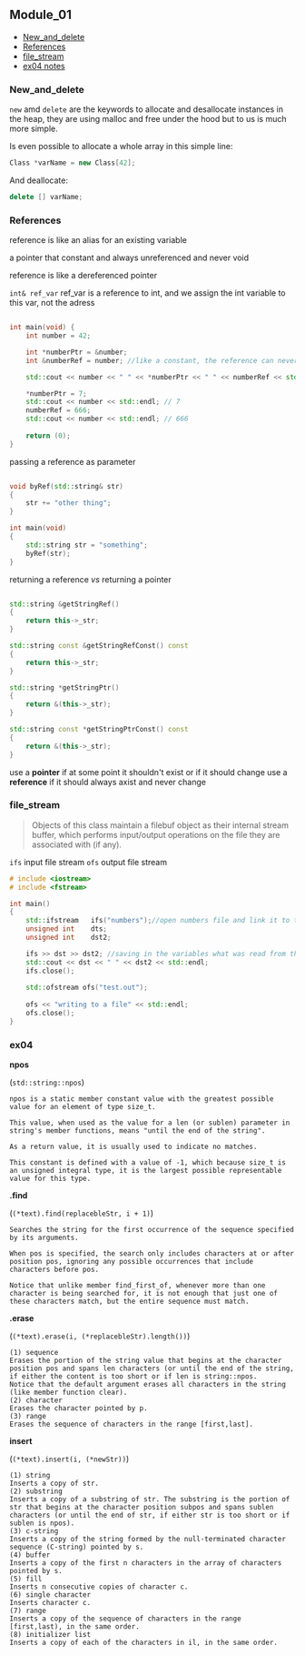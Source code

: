 ## Module_01

* [New_and_delete](#New_and_delete)
* [References](#References)
* [file_stream](#file_stream)
* [ex04 notes](#ex04)

### New_and_delete

`new` amd `delete` are the keywords to allocate and desallocate instances in the heap, they are using malloc and free under the hood but to us is much more simple.

Is even possible to allocate a whole array in this simple line:

```cpp
Class *varName = new Class[42];
```

And deallocate:

```cpp
delete [] varName;
```

### References

reference is like an alias for an existing variable

a pointer that constant and always unreferenced and never void

reference is like a dereferenced pointer

`int& ref_var` ref_var is a reference to int, and we assign the int variable to this var, not the adress

```cpp

int main(void) {
	int number = 42;

	int	*numberPtr = &number;
	int	&numberRef = number; //like a constant, the reference can never be changed, it will always be pointing to the same var. Either can be inicialized withou assigning a value.

	std::cout << number << " " << *numberPtr << " " << numberRef << std::endl; // 42 42 42

	*numberPtr = 7;
	std::cout << number << std::endl; // 7
	numberRef = 666;
	std::cout << number << std::endl; // 666
	
	return (0);
}

```

passing a reference as parameter

```cpp

void byRef(std::string& str)
{
	str += "other thing";
}

int main(void)
{
	std::string str = "something";
	byRef(str);
}

```

returning a reference *vs* returning a pointer

```cpp

std::string &getStringRef()
{
	return this->_str;
}

std::string const &getStringRefConst() const
{
	return this->_str;
}

std::string *getStringPtr()
{
	return &(this->_str);
}

std::string const *getStringPtrConst() const
{
	return &(this->_str);
}

```

use a **pointer** if at some point it shouldn't exist or if it should change
use a **reference** if it should always axist and never change

### file_stream

>Objects of this class maintain a filebuf object as their internal stream buffer, which performs input/output operations on the file they are associated with (if any).


`ifs` input file stream
`ofs` output file stream

```cpp
# include <iostream>
# include <fstream>

int main()
{
	std::ifstream	ifs("numbers");//open numbers file and link it to the stream ifs.open also exists
	unsigned int	dts;
	unsigned int	dst2;

	ifs >> dst >> dst2; //saving in the variables what was read from the file
	std::cout << dst << " " << dst2 << std::endl;
	ifs.close();
	
	std::ofstream ofs("test.out");
	
	ofs << "writing to a file" << std::endl;
	ofs.close();
}
```

### ex04

**npos**

(`std::string::npos`)

```
npos is a static member constant value with the greatest possible value for an element of type size_t.

This value, when used as the value for a len (or sublen) parameter in string's member functions, means "until the end of the string".

As a return value, it is usually used to indicate no matches.

This constant is defined with a value of -1, which because size_t is an unsigned integral type, it is the largest possible representable value for this type.
```
**.find**

(`(*text).find(replacebleStr, i + 1)`)

```
Searches the string for the first occurrence of the sequence specified by its arguments.

When pos is specified, the search only includes characters at or after position pos, ignoring any possible occurrences that include characters before pos.

Notice that unlike member find_first_of, whenever more than one character is being searched for, it is not enough that just one of these characters match, but the entire sequence must match.
```

**.erase**

(`(*text).erase(i, (*replacebleStr).length())`)

```
(1) sequence
Erases the portion of the string value that begins at the character position pos and spans len characters (or until the end of the string, if either the content is too short or if len is string::npos.
Notice that the default argument erases all characters in the string (like member function clear).
(2) character
Erases the character pointed by p.
(3) range
Erases the sequence of characters in the range [first,last].
```

**insert**

(`(*text).insert(i, (*newStr))`)

```
(1) string
Inserts a copy of str.
(2) substring
Inserts a copy of a substring of str. The substring is the portion of str that begins at the character position subpos and spans sublen characters (or until the end of str, if either str is too short or if sublen is npos).
(3) c-string
Inserts a copy of the string formed by the null-terminated character sequence (C-string) pointed by s.
(4) buffer
Inserts a copy of the first n characters in the array of characters pointed by s.
(5) fill
Inserts n consecutive copies of character c.
(6) single character
Inserts character c.
(7) range
Inserts a copy of the sequence of characters in the range [first,last), in the same order.
(8) initializer list
Inserts a copy of each of the characters in il, in the same order.
```
